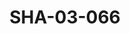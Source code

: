 ---
pid: SHA-03-066
title: SHA-03-066
language: en
collection: Sharhabil Ahmed
original_label: 
rights: Sharhabil Ahmed
location_of_original: Sharhabil Ahmed
photographer_or_studio: 
scanned_from: photograph 10.1 by 15.1
_date: '1995'
location: Bahri, Kafouri
description: concert with 'Ali Yagoub Shihab Sharhabil Adam Khalil and Kamil Hussain
additional_notes: 
permission_display: 'yes'
on_server: 'no'
on_website: 'no'
permalink: /archive/en/sha-03-066.html
layout: photo-page
---